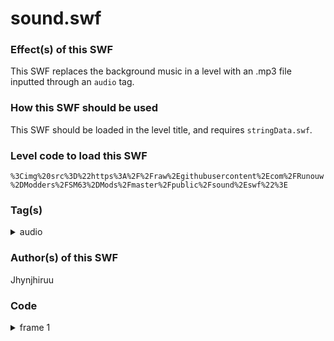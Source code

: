 # sound.swf

### Effect(s) of this SWF
This SWF replaces the background music in a level with an .mp3 file inputted through an `audio` tag.

### How this SWF should be used
This SWF should be loaded in the level title, and requires `stringData.swf`.

### Level code to load this SWF
`%3Cimg%20src%3D%22https%3A%2F%2Fraw%2Egithubusercontent%2Ecom%2FRunouw%2DModders%2FSM63%2DMods%2Fmaster%2Fpublic%2Fsound%2Eswf%22%3E`

### Tag(s)
<details/>
  <summary>audio</summary>

`%3Caudio%3AyourMP3URLHere%3E`
</details>

### Author(s) of this SWF
Jhynjhiruu

### Code
<details/>
  <summary>frame 1</summary>
  <details/>
      <summary>DoAction</summary>
        
```
if(_root.playedMusic == undefined)
{
   _root.playedMusic = true;
   _root.PlayMusicAndIntro = function()
   {
      if(_root.stringData("audio",_root.LDCourseName) != undefined)
      {
         _root.audioExt = _root.stringData("audio",_root.LDCourseName);
         _root.bgsong.stop();
         _root.bgsong = new Sound(soundLoader);
         _root.bgsong.loadSound(_root.audioExt,true);
         _root.bgsong.onSoundComplete = function()
         {
            _root.bgsong.loadSound(_root.audioExt,true);
         };
      }
      else if(_root.SongIntro !== undefined && _root.SongIntro !== "None")
      {
         _root.StopBGsong();
         _root.bgsong.stop();
         _root.bgsong = new Sound(this);
         _root.bgsong.attachSound(_root.SongIntro);
         if(_root.MuteBGMusic == false)
         {
            _root.bgsong.start(0,1);
         }
         _root.bgsong.setVolume(_root.BgVolume);
         _root.bgsong.onSoundComplete = function()
         {
            _root.bgsong.attachSound(_root.SongRepeat);
            if(_root.MuteBGMusic == false)
            {
               _root.bgsong.start(0,999);
            }
            _root.bgsong.setVolume(_root.BgVolume);
         };
      }
      else
      {
         _root.StopBGsong();
         _root.bgsong.stop();
         _root.bgsong = new Sound(this);
         _root.bgsong.attachSound(_root.SongRepeat);
         if(_root.MuteBGMusic == false)
         {
            _root.bgsong.start(0,999);
         }
         _root.bgsong.setVolume(_root.BgVolume);
         _root.bgsong.onSoundComplete = function()
         {
            _root.bgsong.attachSound(_root.SongRepeat);
            if(_root.MuteBGMusic == false)
            {
               _root.bgsong.start(0,999);
            }
            _root.bgsong.setVolume(_root.BgVolume);
         };
      }
   };
   _root.PlayMusicAndIntro();
}
```
  </details>
</details>
